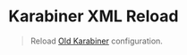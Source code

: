 # Karabiner XML Reload 
> Reload [Old Karabiner](https://github.com/tekezo/Karabiner) configuration.